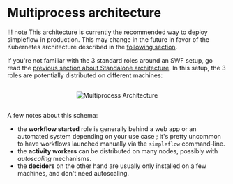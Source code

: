 Multiprocess architecture
=========================

!!! note
    This architecture is currently the recommended way to deploy simpleflow in
    production. This may change in the future in favor of the Kubernetes
    architecture described in the [following section](/kubernetes/).

If you're not familiar with the 3 standard roles around an SWF setup, go read the
[previous section about Standalone architecture](standalone/). In this setup, the
3 roles are potentially distributed on different machines:

<div style="text-align:center; padding:15px;">
  <img src="./../../schemas/simpleflow_architecture_multiprocessing.svg" title="Multiprocess Architecture">
</div>

A few notes about this schema:

- the **workflow started** role is generally behind a web app or an automated system depending on your
  use case ; it's pretty uncommon to have workflows launched manually via the `simpleflow` command-line.
- the **activity workers** can be distributed on many nodes, possibly with *autoscaling* mechanisms.
- the **deciders** on the other hand are usually only installed on a few machines, and don't need
  autoscaling.
